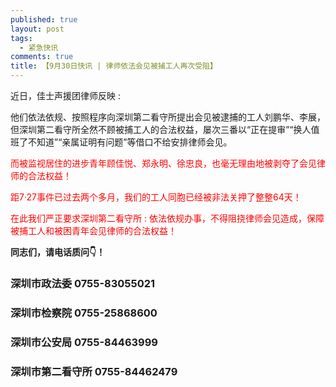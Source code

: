 ```yaml
---
published: true
layout: post
tags:
  - 紧急快讯
comments: true
title: 【9月30日快讯 | 律师依法会见被捕工人再次受阻】
---
```


<head size= "15px">
  
  近日，佳士声援团律师反映 :
  
  </head>

<p color= 'red'>
  
  他们依法依规、按照程序向深圳第二看守所提出会见被逮捕的工人刘鹏华、李展，但深圳第二看守所全然不顾被捕工人的合法权益，屡次三番以“正在提审”“换人值班了不知道”“亲属证明有问题”等借口不给安排律师会见。
  
  </p>

<font color= 'red'>
  
  而被监视居住的进步青年顾佳悦、郑永明、徐忠良，也毫无理由地被剥夺了会见律师的合法权益！
  
  </font>

<font color= 'red'> 
  
  距7·27事件已过去两个多月，我们的工人同胞已经被非法关押了整整64天！
  
  </font>

<font color= 'red'>
  
  在此我们严正要求深圳第二看守所 : 依法依规办事，不得阻挠律师会见造成，保障被捕工人和被困青年会见律师的合法权益！
  
  </font>

**同志们，请电话质问👇！**

### 深圳市政法委 0755-83055021
### 深圳市检察院 0755-25868600
### 深圳市公安局 0755-84463999
### 深圳市第二看守所 0755-84462479
